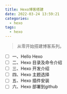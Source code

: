 ```yaml
---
title: Hexo博客搭建
date: 2022-03-24 13:59:21
categories:
  - hexo
tags:
  - hexo
---
```


<blockquote>
  从零开始搭建博客系列。
</blockquote> 

- [ ] 一、Hello Hexo
- [ ] 二、Hexo 目录及命令介绍
- [ ] 三、Hexo 开发介绍
- [ ] 四、Hexo 主题选择
- [ ] 五、Hexo 插件安装
- [ ] 六、Hexo 部署到github
<!-- more -->